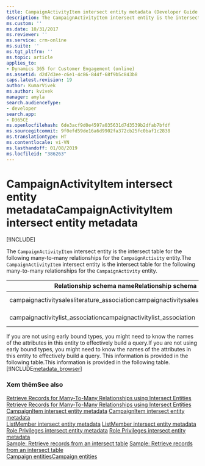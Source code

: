```yaml
---
title: CampaignActivityItem intersect entity metadata (Developer Guide for Dynamics 365 for Customer Engagement)| MicrosoftDocs
description: The CampaignActivityItem intersect entity is the intersect table for the following many-to-many relationships for the CampaignActivity entity
ms.custom: ''
ms.date: 10/31/2017
ms.reviewer: ''
ms.service: crm-online
ms.suite: ''
ms.tgt_pltfrm: ''
ms.topic: article
applies_to:
- Dynamics 365 for Customer Engagement (online)
ms.assetid: d2d7d3ee-c6e1-4c86-844f-68f9b5c843b8
caps.latest.revision: 19
author: KumarVivek
ms.author: kvivek
manager: amyla
search.audienceType:
- developer
search.app:
- D365CE
ms.openlocfilehash: 6de3acf9d0e4597a035631d7d3539b2dfab7bfdf
ms.sourcegitcommit: 9f0efd59de16a6d9902fa372cb25fc0baf1c2838
ms.translationtype: HT
ms.contentlocale: vi-VN
ms.lasthandoff: 01/08/2019
ms.locfileid: "386263"
---
```

# <a name="campaignactivityitem-intersect-entity-metadata"></a><span data-ttu-id="4d070-103">CampaignActivityItem intersect entity metadata</span><span class="sxs-lookup"><span data-stu-id="4d070-103">CampaignActivityItem intersect entity metadata</span></span>

[!INCLUDE[](../../includes/cc_applies_to_update_9_0_0.md)]

<span data-ttu-id="4d070-104">The `CampaignActivityItem` intersect entity is the intersect table for the following many-to-many relationships for the `CampaignActivity` entity.</span><span class="sxs-lookup"><span data-stu-id="4d070-104">The `CampaignActivityItem` intersect entity is the intersect table for the following many-to-many relationships for the `CampaignActivity` entity.</span></span>  
  
|<span data-ttu-id="4d070-105">Relationship schema name</span><span class="sxs-lookup"><span data-stu-id="4d070-105">Relationship schema name</span></span>|<span data-ttu-id="4d070-106">Entity 1</span><span class="sxs-lookup"><span data-stu-id="4d070-106">Entity 1</span></span>|<span data-ttu-id="4d070-107">Entity 2</span><span class="sxs-lookup"><span data-stu-id="4d070-107">Entity 2</span></span>|  
|------------------------------|--------------|--------------|  
|<span data-ttu-id="4d070-108">campaignactivitysalesliterature_association</span><span class="sxs-lookup"><span data-stu-id="4d070-108">campaignactivitysalesliterature_association</span></span>|<span data-ttu-id="4d070-109">hoạt động chiến dịch</span><span class="sxs-lookup"><span data-stu-id="4d070-109">campaignactivity</span></span>|<span data-ttu-id="4d070-110">salesliterature</span><span class="sxs-lookup"><span data-stu-id="4d070-110">salesliterature</span></span>|  
|<span data-ttu-id="4d070-111">campaignactivitylist_association</span><span class="sxs-lookup"><span data-stu-id="4d070-111">campaignactivitylist_association</span></span>|<span data-ttu-id="4d070-112">hoạt động chiến dịch</span><span class="sxs-lookup"><span data-stu-id="4d070-112">campaignactivity</span></span>|<span data-ttu-id="4d070-113">list</span><span class="sxs-lookup"><span data-stu-id="4d070-113">list</span></span>|  
  
 <span data-ttu-id="4d070-114">If you are not using early bound types, you might need to know the names of the attributes in this entity to effectively build a query.</span><span class="sxs-lookup"><span data-stu-id="4d070-114">If you are not using early bound types, you might need to know the names of the attributes in this entity to effectively build a query.</span></span> <span data-ttu-id="4d070-115">This information is provided in the following table.</span><span class="sxs-lookup"><span data-stu-id="4d070-115">This information is provided in the following table.</span></span> [!INCLUDE[metadata_browser](../../includes/metadata-browser.md)]  
  
### <a name="see-also"></a><span data-ttu-id="4d070-116">Xem thêm</span><span class="sxs-lookup"><span data-stu-id="4d070-116">See also</span></span>  
 <span data-ttu-id="4d070-117">[Retrieve Records for Many-To-Many Relationships using Intersect Entities](retrieve-records-many-to-many-relationships-intersect-entities.md) </span><span class="sxs-lookup"><span data-stu-id="4d070-117">[Retrieve Records for Many-To-Many Relationships using Intersect Entities](retrieve-records-many-to-many-relationships-intersect-entities.md) </span></span>  
 <span data-ttu-id="4d070-118">[CampaignItem intersect entity metadata](campaignitem-intersect-entity-metadata.md) </span><span class="sxs-lookup"><span data-stu-id="4d070-118">[CampaignItem intersect entity metadata](campaignitem-intersect-entity-metadata.md) </span></span>  
 <span data-ttu-id="4d070-119">[ListMember intersect entity metadata](listmember-intersect-entity-metadata.md) </span><span class="sxs-lookup"><span data-stu-id="4d070-119">[ListMember intersect entity metadata](listmember-intersect-entity-metadata.md) </span></span>  
 <span data-ttu-id="4d070-120">[Role Privileges intersect entity metadata](role-privileges-intersect-entity-metadata.md) </span><span class="sxs-lookup"><span data-stu-id="4d070-120">[Role Privileges intersect entity metadata](role-privileges-intersect-entity-metadata.md) </span></span>  
 <span data-ttu-id="4d070-121">[Sample: Retrieve records from an intersect table](sample-retrieve-records-intersect-table.md) </span><span class="sxs-lookup"><span data-stu-id="4d070-121">[Sample: Retrieve records from an intersect table](sample-retrieve-records-intersect-table.md) </span></span>  
 [<span data-ttu-id="4d070-122">Campaign entities</span><span class="sxs-lookup"><span data-stu-id="4d070-122">Campaign entities</span></span>](../campaign-entities.md)
